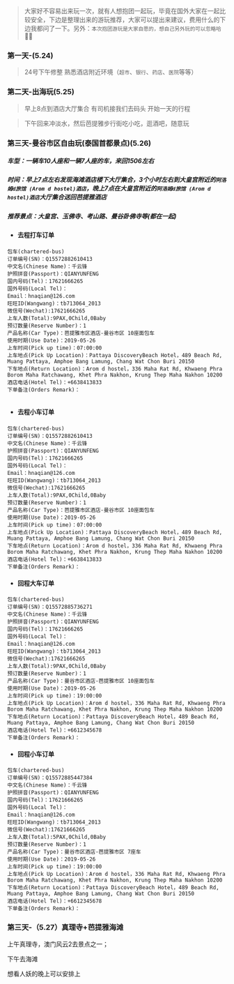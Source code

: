 > 大家好不容易出来玩一次，就有人想抱团一起玩，毕竟在国外大家在一起比较安全，下边是整理出来的游玩推荐，大家可以提出来建议，费用什么的下边我都问了一下。另外：`本次抱团游玩是大家自愿的，想自己另外玩的可以忽略哈`👨‍💻  

### 第一天-(5.24)

> 24号下午修整   熟悉酒店附近环境（`超市`、`银行`、`药店`、`医院`等等）

### 第二天-出海玩(5.25)


> 早上8点到酒店大厅集合   有司机接我们去码头  开始一天的行程

> 下午回来冲淡水，然后芭提雅步行街吃小吃，逛酒吧，随意玩



### 第三天-曼谷市区自由玩(泰国首都景点)(5.26)

##### 车型：一辆车10人座和一辆7人座的车，来回1506左右

##### 时间：早上7点左右发现海滩酒店楼下大厅集合，3个小时左右到大皇宫附近的`阿洛姆d旅馆 (Arom d hostel)酒店`，晚上7点在大皇宫附近的`阿洛姆d旅馆 (Arom d hostel)酒店`大厅集合送回芭提雅酒店

##### 推荐景点：大皇宫、玉佛寺、考山路、曼谷卧佛寺等(都在一起)

- ####  去程打车订单

```
包车(chartered-bus)
订单编号(SN)：Q15572882610413
中文名(Chinese Name)：千云锋
护照拼音(Passport)：QIANYUNFENG
国内号码(Tel)：17621666265
国外号码(Local Tel)：
Email：hnaqian@126.com
旺旺ID(Wangwang)：tb713064_2013
微信号(Wechat):17621666265
上车人数(Total):9PAX,0Child,0Baby
预订数量(Reserve Number)：1
产品名称(Car Type)：芭提雅市区酒店-曼谷市区 10座面包车
使用时期(Use Date)：2019-05-26
上车时间(Pick up time)：07:00:00
上车地点(Pick Up Location)：Pattaya DiscoveryBeach Hotel，489 Beach Rd, Muang Pattaya, Amphoe Bang Lamung, Chang Wat Chon Buri 20150
下车地点(Return Location)：Arom d hostel，336 Maha Rat Rd, Khwaeng Phra Borom Maha Ratchawang, Khet Phra Nakhon, Krung Thep Maha Nakhon 10200
酒店电话(Hotel Tel)：+6638413833
下单备注(Orders Remark)：


```
- #### 去程小车订单

```
包车(chartered-bus)
订单编号(SN)：Q15572882610413
中文名(Chinese Name)：千云锋
护照拼音(Passport)：QIANYUNFENG
国内号码(Tel)：17621666265
国外号码(Local Tel)：
Email：hnaqian@126.com
旺旺ID(Wangwang)：tb713064_2013
微信号(Wechat):17621666265
上车人数(Total):9PAX,0Child,0Baby
预订数量(Reserve Number)：1
产品名称(Car Type)：芭提雅市区酒店-曼谷市区 10座面包车
使用时期(Use Date)：2019-05-26
上车时间(Pick up time)：07:00:00
上车地点(Pick Up Location)：Pattaya DiscoveryBeach Hotel，489 Beach Rd, Muang Pattaya, Amphoe Bang Lamung, Chang Wat Chon Buri 20150
下车地点(Return Location)：Arom d hostel，336 Maha Rat Rd, Khwaeng Phra Borom Maha Ratchawang, Khet Phra Nakhon, Krung Thep Maha Nakhon 10200
酒店电话(Hotel Tel)：+6638413833
下单备注(Orders Remark)：
```

- #### 回程大车订单

```
包车(chartered-bus)
订单编号(SN)：Q15572885736271
中文名(Chinese Name)：千云锋
护照拼音(Passport)：QIANYUNFENG
国内号码(Tel)：17621666265
国外号码(Local Tel)：
Email：hnaqian@126.com
旺旺ID(Wangwang)：tb713064_2013
微信号(Wechat):17621666265
上车人数(Total):9PAX,0Child,0Baby
预订数量(Reserve Number)：1
产品名称(Car Type)：曼谷市区酒店-芭提雅市区 10座面包车
使用时期(Use Date)：2019-05-26
上车时间(Pick up time)：19:00:00
上车地点(Pick Up Location)：Arom d hostel，336 Maha Rat Rd, Khwaeng Phra Borom Maha Ratchawang, Khet Phra Nakhon, Krung Thep Maha Nakhon 10200
下车地点(Return Location)：Pattaya DiscoveryBeach Hotel，489 Beach Rd, Muang Pattaya, Amphoe Bang Lamung, Chang Wat Chon Buri 20150
酒店电话(Hotel Tel)：+6612345678
下单备注(Orders Remark)：
```

- #### 回程小车订单

```
包车(chartered-bus)
订单编号(SN)：Q15572885447384
中文名(Chinese Name)：千云锋
护照拼音(Passport)：QIANYUNFENG
国内号码(Tel)：17621666265
国外号码(Local Tel)：
Email：hnaqian@126.com
旺旺ID(Wangwang)：tb713064_2013
微信号(Wechat):17621666265
上车人数(Total):5PAX,0Child,0Baby
预订数量(Reserve Number)：1
产品名称(Car Type)：曼谷市区酒店-芭提雅市区 7座车
使用时期(Use Date)：2019-05-26
上车时间(Pick up time)：19:00:00
上车地点(Pick Up Location)：Arom d hostel，336 Maha Rat Rd, Khwaeng Phra Borom Maha Ratchawang, Khet Phra Nakhon, Krung Thep Maha Nakhon 10200
下车地点(Return Location)：Pattaya DiscoveryBeach Hotel，489 Beach Rd, Muang Pattaya, Amphoe Bang Lamung, Chang Wat Chon Buri 20150
酒店电话(Hotel Tel)：+6612345678
下单备注(Orders Remark)：
```





### 第三天-（5.27）真理寺+芭提雅海滩

上午真理寺，澳门风云2去景点之一；

下午去海滩

想看人妖的晚上可以安排上
